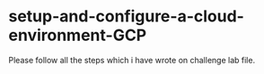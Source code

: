 # setup-and-configure-a-cloud-environment-GCP

Please follow all the steps which i have wrote on challenge lab file.
